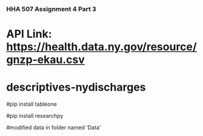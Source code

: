 

### HHA 507 Assignment 4 Part 3

# API Link: https://health.data.ny.gov/resource/gnzp-ekau.csv

# descriptives-nydischarges

#pip install tableone

#pip install researchpy

#modified data in folder named 'Data'
